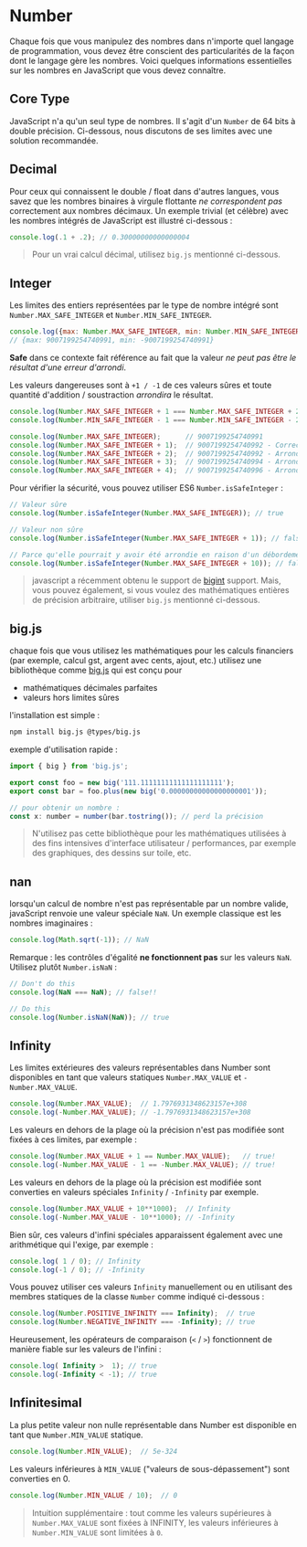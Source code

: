 # Number

Chaque fois que vous manipulez des nombres dans n'importe quel langage de programmation, vous devez être conscient des particularités de la façon dont le langage gère les nombres. Voici quelques informations essentielles sur les nombres en JavaScript que vous devez connaître.

## Core Type

JavaScript n'a qu'un seul type de nombres. Il s'agit d'un `Number` de 64 bits à double précision. Ci-dessous, nous discutons de ses limites avec une solution recommandée.

## Decimal

Pour ceux qui connaissent le double / float dans d'autres langues, vous savez que les nombres binaires à virgule flottante _ne correspondent pas_ correctement aux nombres décimaux. Un exemple trivial \(et célèbre\) avec les nombres intégrés de JavaScript est illustré ci-dessous :

```javascript
console.log(.1 + .2); // 0.30000000000000004
```

> Pour un vrai calcul décimal, utilisez `big.js` mentionné ci-dessous.

## Integer

Les limites des entiers représentées par le type de nombre intégré sont `Number.MAX_SAFE_INTEGER` et `Number.MIN_SAFE_INTEGER`.

```javascript
console.log({max: Number.MAX_SAFE_INTEGER, min: Number.MIN_SAFE_INTEGER});
// {max: 9007199254740991, min: -9007199254740991}
```

**Safe** dans ce contexte fait référence au fait que la valeur _ne peut pas être le résultat d'une erreur d'arrondi_.

Les valeurs dangereuses sont à `+1 / -1` de ces valeurs sûres et toute quantité d'addition / soustraction _arrondira_ le résultat.

```javascript
console.log(Number.MAX_SAFE_INTEGER + 1 === Number.MAX_SAFE_INTEGER + 2); // true!
console.log(Number.MIN_SAFE_INTEGER - 1 === Number.MIN_SAFE_INTEGER - 2); // true!

console.log(Number.MAX_SAFE_INTEGER);      // 9007199254740991
console.log(Number.MAX_SAFE_INTEGER + 1);  // 9007199254740992 - Correct
console.log(Number.MAX_SAFE_INTEGER + 2);  // 9007199254740992 - Arrondi !
console.log(Number.MAX_SAFE_INTEGER + 3);  // 9007199254740994 - Arrondi - correct by luck
console.log(Number.MAX_SAFE_INTEGER + 4);  // 9007199254740996 - Arrondi !
```

Pour vérifier la sécurité, vous pouvez utiliser ES6 `Number.isSafeInteger` :

```javascript
// Valeur sûre
console.log(Number.isSafeInteger(Number.MAX_SAFE_INTEGER)); // true

// Valeur non sûre
console.log(Number.isSafeInteger(Number.MAX_SAFE_INTEGER + 1)); // false

// Parce qu'elle pourrait y avoir été arrondie en raison d'un débordement
console.log(Number.isSafeInteger(Number.MAX_SAFE_INTEGER + 10)); // false
```

> javascript a récemment obtenu le support de [bigint](https://javascript.info/bigint) support. Mais, vous pouvez également, si vous voulez des mathématiques entières de précision arbitraire, utiliser `big.js` mentionné ci-dessous.

## big.js

chaque fois que vous utilisez les mathématiques pour les calculs financiers \(par exemple, calcul gst, argent avec cents, ajout, etc.\) utilisez une bibliothèque comme [big.js](https://github.com/mikemcl/big.js/) qui est conçu pour

* mathématiques décimales parfaites
* valeurs hors limites sûres

l'installation est simple :

```bash
npm install big.js @types/big.js
```

exemple d'utilisation rapide :

```javascript
import { big } from 'big.js';

export const foo = new big('111.11111111111111111111');
export const bar = foo.plus(new big('0.00000000000000000001'));

// pour obtenir un nombre :
const x: number = number(bar.tostring()); // perd la précision
```

> N'utilisez pas cette bibliothèque pour les mathématiques utilisées à des fins intensives d'interface utilisateur / performances, par exemple des graphiques, des dessins sur toile, etc.

## nan

lorsqu'un calcul de nombre n'est pas représentable par un nombre valide, javaScript renvoie une valeur spéciale `NaN`. Un exemple classique est les nombres imaginaires :

```javascript
console.log(Math.sqrt(-1)); // NaN
```

Remarque : les contrôles d'égalité **ne fonctionnent pas** sur les valeurs `NaN`. Utilisez plutôt `Number.isNaN` :

```javascript
// Don't do this
console.log(NaN === NaN); // false!!

// Do this
console.log(Number.isNaN(NaN)); // true
```

## Infinity

Les limites extérieures des valeurs représentables dans Number sont disponibles en tant que valeurs statiques `Number.MAX_VALUE` et `-Number.MAX_VALUE`.

```javascript
console.log(Number.MAX_VALUE);  // 1.7976931348623157e+308
console.log(-Number.MAX_VALUE); // -1.7976931348623157e+308
```

Les valeurs en dehors de la plage où la précision n'est pas modifiée sont fixées à ces limites, par exemple :

```javascript
console.log(Number.MAX_VALUE + 1 == Number.MAX_VALUE);   // true!
console.log(-Number.MAX_VALUE - 1 == -Number.MAX_VALUE); // true!
```

Les valeurs en dehors de la plage où la précision est modifiée sont converties en valeurs spéciales `Infinity` / `-Infinity` par exemple.

```javascript
console.log(Number.MAX_VALUE + 10**1000);  // Infinity
console.log(-Number.MAX_VALUE - 10**1000); // -Infinity
```

Bien sûr, ces valeurs d'infini spéciales apparaissent également avec une arithmétique qui l'exige, par exemple :

```javascript
console.log( 1 / 0); // Infinity
console.log(-1 / 0); // -Infinity
```

Vous pouvez utiliser ces valeurs `Infinity` manuellement ou en utilisant des membres statiques de la classe `Number` comme indiqué ci-dessous :

```javascript
console.log(Number.POSITIVE_INFINITY === Infinity);  // true
console.log(Number.NEGATIVE_INFINITY === -Infinity); // true
```

Heureusement, les opérateurs de comparaison \(`<` / `>`\) fonctionnent de manière fiable sur les valeurs de l'infini :

```javascript
console.log( Infinity >  1); // true
console.log(-Infinity < -1); // true
```

## Infinitesimal

La plus petite valeur non nulle représentable dans Number est disponible en tant que `Number.MIN_VALUE` statique.

```javascript
console.log(Number.MIN_VALUE);  // 5e-324
```

Les valeurs inférieures à `MIN_VALUE` \("valeurs de sous-dépassement"\) sont converties en 0.

```javascript
console.log(Number.MIN_VALUE / 10);  // 0
```

> Intuition supplémentaire : tout comme les valeurs supérieures à `Number.MAX_VALUE` sont fixées à INFINITY, les valeurs inférieures à `Number.MIN_VALUE` sont limitées à `0`.

